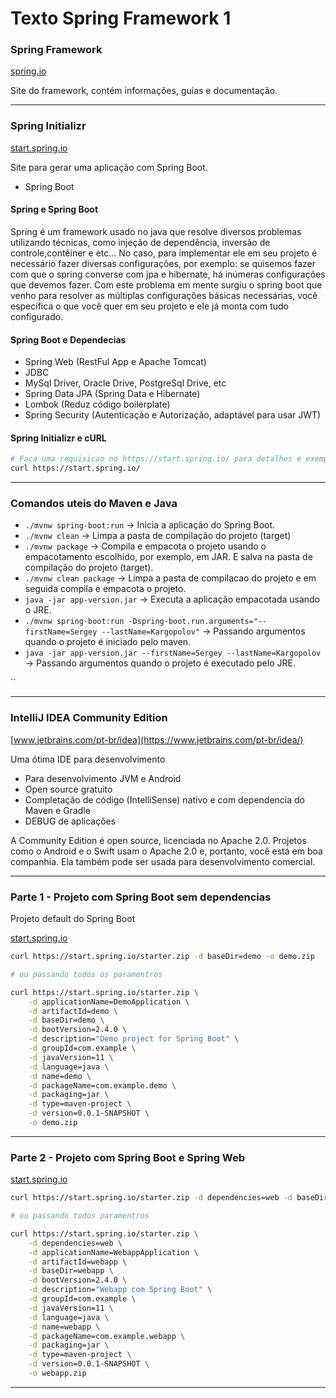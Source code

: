 # Texto Spring Framework 1

### Spring Framework

[spring.io](https://spring.io/)

Site do framework, contém informações, guias e documentação.

---

### Spring Initializr

[start.spring.io](https://start.spring.io/)

Site para gerar uma aplicação com Spring Boot.

- Spring Boot

#### Spring e Spring Boot

Spring é um framework usado no java que resolve diversos problemas utilizando técnicas, como injeção de dependência, inversão de controle,contêiner e etc… No caso, para implementar ele em seu projeto é necessário fazer diversas configurações, por exemplo: se quisemos fazer com que o spring converse com jpa e hibernate, há inúmeras configurações que devemos fazer. Com este problema em mente surgiu o spring boot que venho para resolver as múltiplas configurações básicas necessárias, você especifica o que você quer em seu projeto e ele já monta com tudo configurado.

#### Spring Boot e Dependecias

- Spring Web (RestFul App e Apache Tomcat)
- JDBC
- MySql Driver, Oracle Drive, PostgreSql Drive, etc
- Spring Data JPA (Spring Data e Hibernate)
- Lombok (Reduz código boilerplate)
- Spring Security (Autenticação e Autorização, adaptável para usar JWT)

#### Spring Initializr e cURL

```sh
# Faca uma requisicao no https://start.spring.io/ para detalhes e exemplos
curl https://start.spring.io/
```

---

### Comandos uteis do Maven e Java

- `./mvnw spring-boot:run` ->  Inicia a aplicação do Spring Boot.
- `./mvnw clean` -> Limpa a pasta de compilação do projeto (target)
- `./mvnw package` -> Compila e empacota o projeto usando o empacotamento escolhido, por exemplo, em JAR. E salva na pasta de compilação do projeto (target).
- `./mvnw clean package` -> Limpa a pasta de compilacao do projeto e em seguida compila e empacota o projeto.
- `java -jar app-version.jar` -> Executa a aplicação empacotada usando o JRE.
- `./mvnw spring-boot:run -Dspring-boot.run.arguments="--firstName=Sergey --lastName=Kargopolov"` -> Passando argumentos quando o projeto é iniciado pelo maven.
- `java -jar app-version.jar --firstName=Sergey --lastName=Kargopolov` -> Passando argumentos quando o projeto é executado pelo JRE.

``

---

### IntelliJ IDEA Community Edition

[www.jetbrains.com/pt-br/idea](https://www.jetbrains.com/pt-br/idea/)

Uma ótima IDE para desenvolvimento

- Para desenvolvimento JVM e Android
- Open source gratuito
- Completação de código (IntelliSense) nativo e com dependencia do Maven e Gradle
- DEBUG de aplicações

A Community Edition é open source, licenciada no Apache 2.0. Projetos como o Android e o Swift usam o Apache 2.0 e, portanto, você está em boa companhia. Ela também pode ser usada para desenvolvimento comercial.

---

### Parte 1 - Projeto com Spring Boot sem dependencias

Projeto default do Spring Boot

[start.spring.io](https://start.spring.io/)

```sh
curl https://start.spring.io/starter.zip -d baseDir=demo -o demo.zip

# ou passando todos os paramentros

curl https://start.spring.io/starter.zip \
    -d applicationName=DemoApplication \
    -d artifactId=demo \
    -d baseDir=demo \
    -d bootVersion=2.4.0 \
    -d description="Demo project for Spring Boot" \
    -d groupId=com.example \
    -d javaVersion=11 \
    -d language=java \
    -d name=demo \
    -d packageName=com.example.demo \
    -d packaging=jar \
    -d type=maven-project \
    -d version=0.0.1-SNAPSHOT \
    -o demo.zip
```

---

### Parte 2 - Projeto com Spring Boot e Spring Web

[start.spring.io](https://start.spring.io/)

```sh
curl https://start.spring.io/starter.zip -d dependencies=web -d baseDir=demo -o demo.zip

# ou passando todos paramentros

curl https://start.spring.io/starter.zip \
    -d dependencies=web \
    -d applicationName=WebappApplication \
    -d artifactId=webapp \
    -d baseDir=webapp \
    -d bootVersion=2.4.0 \
    -d description="Webapp com Spring Boot" \
    -d groupId=com.example \
    -d javaVersion=11 \
    -d language=java \
    -d name=webapp \
    -d packageName=com.example.webapp \
    -d packaging=jar \
    -d type=maven-project \
    -d version=0.0.1-SNAPSHOT \
    -o webapp.zip
```

---

